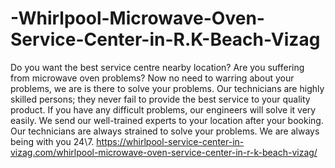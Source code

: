 # -Whirlpool-Microwave-Oven-Service-Center-in-R.K-Beach-Vizag
Do you want the best service centre nearby location? Are you suffering from microwave oven problems? Now no need to warring about your problems, we are is there to solve your problems. Our technicians are highly skilled persons; they never fail to provide the best service to your quality product. If you have any difficult problems, our engineers will solve it very easily. We send our well-trained experts to your location after your booking. Our technicians are always strained to solve your problems. We are always being with you 24\7.   https://whirlpool-service-center-in-vizag.com/whirlpool-microwave-oven-service-center-in-r-k-beach-vizag/
